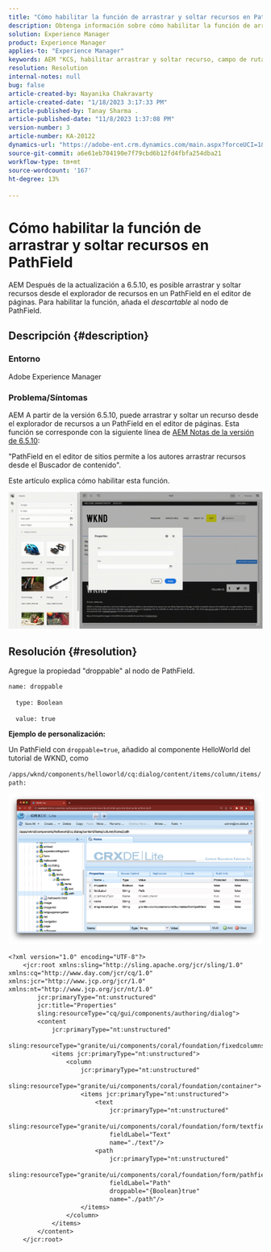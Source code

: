 ```yaml
---
title: "Cómo habilitar la función de arrastrar y soltar recursos en PathField"
description: Obtenga información sobre cómo habilitar la función de arrastrar y soltar recursos en PathField en el editor de páginas.
solution: Experience Manager
product: Experience Manager
applies-to: "Experience Manager"
keywords: AEM "KCS, habilitar arrastrar y soltar recurso, campo de ruta, editor de páginas,"
resolution: Resolution
internal-notes: null
bug: false
article-created-by: Nayanika Chakravarty
article-created-date: "1/18/2023 3:17:33 PM"
article-published-by: Tanay Sharma .
article-published-date: "11/8/2023 1:37:08 PM"
version-number: 3
article-number: KA-20122
dynamics-url: "https://adobe-ent.crm.dynamics.com/main.aspx?forceUCI=1&pagetype=entityrecord&etn=knowledgearticle&id=ac3fab38-4397-ed11-aad1-6045bd006b4b"
source-git-commit: a6e61eb704190e7f79cbd6b12fd4fbfa254dba21
workflow-type: tm+mt
source-wordcount: '167'
ht-degree: 13%

---
```


# Cómo habilitar la función de arrastrar y soltar recursos en PathField


AEM Después de la actualización a 6.5.10, es posible arrastrar y soltar recursos desde el explorador de recursos en un PathField en el editor de páginas. Para habilitar la función, añada el *descartable* al nodo de PathField.

## Descripción {#description}


### Entorno

Adobe Experience Manager

### Problema/Síntomas

AEM A partir de la versión 6.5.10, puede arrastrar y soltar un recurso desde el explorador de recursos a un PathField en el editor de páginas. Esta función se corresponde con la siguiente línea de [AEM Notas de la versión de 6.5.10](https://experienceleague.adobe.com/docs/experience-manager-65/release-notes/service-pack/6.5.10.html?lang=es):

&quot;PathField en el editor de sitios permite a los autores arrastrar recursos desde el Buscador de contenido&quot;.

Este artículo explica cómo habilitar esta función.

![](assets/___b33fab38-4397-ed11-aad1-6045bd006b4b___.gif)


## Resolución {#resolution}


Agregue la propiedad &quot;droppable&quot; al nodo de PathField.


```
name: droppable

  type: Boolean

  value: true
```


<b>Ejemplo de personalización:</b>

Un PathField con `droppable=true`, añadido al componente HelloWorld del tutorial de WKND, como

`/apps/wknd/components/helloworld/cq:dialog/content/items/column/items/path:`

![](assets/6106400f-2b07-ed11-82e4-00224808e483.png)


```
<?xml version="1.0" encoding="UTF-8"?>
    <jcr:root xmlns:sling="http://sling.apache.org/jcr/sling/1.0" xmlns:cq="http://www.day.com/jcr/cq/1.0" xmlns:jcr="http://www.jcp.org/jcr/1.0" xmlns:nt="http://www.jcp.org/jcr/nt/1.0"
        jcr:primaryType="nt:unstructured"
        jcr:title="Properties"
        sling:resourceType="cq/gui/components/authoring/dialog">
        <content
            jcr:primaryType="nt:unstructured"
            sling:resourceType="granite/ui/components/coral/foundation/fixedcolumns">
            <items jcr:primaryType="nt:unstructured">
                <column
                    jcr:primaryType="nt:unstructured"
                    sling:resourceType="granite/ui/components/coral/foundation/container">
                    <items jcr:primaryType="nt:unstructured">
                        <text
                            jcr:primaryType="nt:unstructured"
                            sling:resourceType="granite/ui/components/coral/foundation/form/textfield"
                            fieldLabel="Text"
                            name="./text"/>
                        <path
                            jcr:primaryType="nt:unstructured"
                            sling:resourceType="granite/ui/components/coral/foundation/form/pathfield"
                            fieldLabel="Path"
                            droppable="{Boolean}true"
                            name="./path"/>
                    </items>
                </column>
            </items>
        </content>
    </jcr:root>
```

